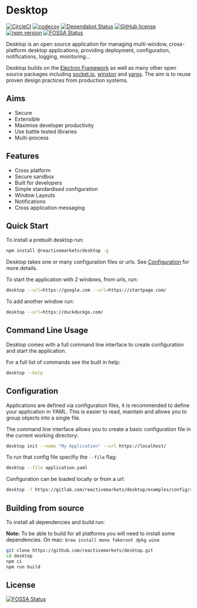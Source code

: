 # Desktop

[![CircleCI](https://circleci.com/gh/reactivemarkets/desktop/tree/master.svg?style=shield)](https://circleci.com/gh/reactivemarkets/desktop/tree/master)
[![codecov](https://codecov.io/gh/reactivemarkets/desktop/branch/master/graph/badge.svg)](https://codecov.io/gh/reactivemarkets/desktop)
[![Dependabot Status](https://api.dependabot.com/badges/status?host=github&repo=reactivemarkets/desktop)](https://dependabot.com) [![GitHub license](https://img.shields.io/badge/license-ISC-brightgreen.svg)](https://github.com/reactivemarkets/desktop/blob/master/LICENSE) [![npm version](https://img.shields.io/npm/v/@reactivemarkets/desktop.svg?style=flat)](https://www.npmjs.com/package/@reactivemarkets/desktop)
[![FOSSA Status](https://app.fossa.io/api/projects/git%2Bgithub.com%2Fmarkmcdowell%2Fdesktop.svg?type=shield)](https://app.fossa.io/projects/git%2Bgithub.com%2Fmarkmcdowell%2Fdesktop?ref=badge_shield)

Desktop is an open source application for managing multi-window, cross-platform desktop applications; providing deployment, configuration, notifications, logging, monitoring...

Desktop builds on the [Electron Framework](https://github.com/electron/electron) as well as many other open source packages including [socket.io](https://github.com/socketio/socket.io), [winston](https://github.com/winstonjs/winston) and [yargs](https://github.com/yargs/yargs). The aim is to reuse proven design practices from production systems.

## Aims

* Secure
* Extensible
* Maximise developer productivity
* Use battle tested libraries
* Multi-process

## Features

* Cross platform
* Secure sandbox
* Built for developers
* Simple standardised configuration
* Window Layouts
* Notifications
* Cross application messaging

## Quick Start

To install a prebuilt desktop run:

```bash
npm install @reactivemarkets/desktop -g
```

Desktop takes one or many configuration files or urls. See [Configuration](#Configuration) for more details.

To start the application with 2 windows, from urls, run:

```bash
desktop --url=https://google.com --url=https://startpage.com/
```

To add another window run:

```bash
desktop --url=https://duckduckgo.com/
```

## Command Line Usage

Desktop comes with a full command line interface to create configuration and start the application.

For a full list of commands see the built in help:

```bash
desktop --help
```

## Configuration

Applications are defined via configuration files, it is recommended to define your application in YAML. This is easier to read, maintain and allows you to group objects into a single file.

The command line interface allows you to create a basic configuration file in the current working directory:

```bash
desktop init --name "My Application" --url https://localhost/
```

To run that config file specifiy the `--file` flag:

```bash
desktop --file application.yaml
```

Configuration can be loaded locally or from a url:

```bash
desktop -f https://gitlab.com/reactivemarkets/desktop/examples/config/raw/master/examples/single-window.yaml
```

## Building from source

To install all dependencies and build run:

**Note:** To be able to build for all platforms you will need to install some dependencies. On mac: `brew install mono fakeroot dpkg wine`

```bash
git clone https://github.com/reactivemarkets/desktop.git
cd desktop
npm ci
npm run build
```


## License
[![FOSSA Status](https://app.fossa.io/api/projects/git%2Bgithub.com%2Fmarkmcdowell%2Fdesktop.svg?type=large)](https://app.fossa.io/projects/git%2Bgithub.com%2Fmarkmcdowell%2Fdesktop?ref=badge_large)